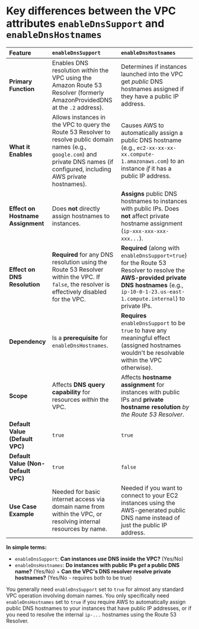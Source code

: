 # Key differences between the VPC attributes `enableDnsSupport` and `enableDnsHostnames`

| Feature                             | `enableDnsSupport`                                                                                                                                                                     | `enableDnsHostnames`                                                                                                                                                                                |
| :---------------------------------- | :------------------------------------------------------------------------------------------------------------------------------------------------------------------------------------- | :-------------------------------------------------------------------------------------------------------------------------------------------------------------------------------------------------- |
| **Primary Function**                | Enables DNS resolution _within_ the VPC using the Amazon Route 53 Resolver (formerly AmazonProvidedDNS at the `.2` address).                                                           | Determines if instances launched into the VPC get _public_ DNS hostnames assigned if they have a public IP address.                                                                                 |
| **What it Enables**                 | Allows instances in the VPC to query the Route 53 Resolver to resolve public domain names (e.g., `google.com`) and private DNS names (if configured, including AWS private hostnames). | Causes AWS to automatically assign a public DNS hostname (e.g., `ec2-xx-xx-xx-xx.compute-1.amazonaws.com`) to an instance _if_ it has a public IP address.                                          |
| **Effect on Hostname Assignment**   | Does **not** directly assign hostnames to instances.                                                                                                                                   | **Assigns** public DNS hostnames to instances with public IPs. Does **not** affect private hostname assignment (`ip-xxx-xxx-xxx-xxx...`).                                                           |
| **Effect on DNS Resolution**        | **Required** for any DNS resolution using the Route 53 Resolver within the VPC. If `false`, the resolver is effectively disabled for the VPC.                                          | **Required** (along with `enableDnsSupport=true`) for the Route 53 Resolver to resolve the **AWS-provided private DNS hostnames** (e.g., `ip-10-0-1-23.us-east-1.compute.internal`) to private IPs. |
| **Dependency**                      | Is a **prerequisite** for `enableDnsHostnames`.                                                                                                                                        | **Requires** `enableDnsSupport` to be `true` to have any meaningful effect (assigned hostnames wouldn't be resolvable within the VPC otherwise).                                                    |
| **Scope**                           | Affects **DNS query capability** for resources _within_ the VPC.                                                                                                                       | Affects **hostname assignment** for instances with public IPs and **private hostname resolution** _by the Route 53 Resolver_.                                                                       |
| **Default Value (Default VPC)**     | `true`                                                                                                                                                                                 | `true`                                                                                                                                                                                              |
| **Default Value (Non-Default VPC)** | `true`                                                                                                                                                                                 | `false`                                                                                                                                                                                             |
| **Use Case Example**                | Needed for basic internet access via domain name from within the VPC, or resolving internal resources by name.                                                                         | Needed if you want to connect to your EC2 instances using the AWS-generated public DNS name instead of just the public IP address.                                                                  |

**In simple terms:**

- `enableDnsSupport`: **Can instances _use_ DNS inside the VPC?** (Yes/No)
- `enableDnsHostnames`: **Do instances with public IPs _get_ a public DNS name?** (Yes/No) + **Can the VPC's DNS resolver resolve private hostnames?** (Yes/No - requires both to be true)

You generally need `enableDnsSupport` set to `true` for almost any standard VPC operation involving domain names. You only specifically need `enableDnsHostnames` set to `true` if you require AWS to automatically assign public DNS hostnames to your instances that have public IP addresses, or if you need to resolve the internal `ip-...` hostnames using the Route 53 Resolver.

